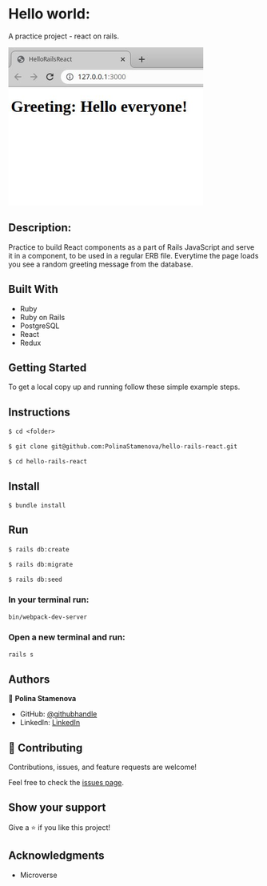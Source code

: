 # Hello world:

A practice project - react on rails.

![screenshot](./app/assets/images/screenshot-rails-react.JPG)

## Description:

Practice to build React components as a part of Rails JavaScript and serve it in a component, to be used in a regular ERB file. Everytime the page loads you see a random greeting message from the database.

## Built With

- Ruby
- Ruby on Rails
- PostgreSQL
- React
- Redux

## Getting Started

To get a local copy up and running follow these simple example steps.

## Instructions

```
$ cd <folder>
```

```
$ git clone git@github.com:PolinaStamenova/hello-rails-react.git
```

```
$ cd hello-rails-react
```

## Install

```
$ bundle install
```

## Run

```
$ rails db:create
```

```
$ rails db:migrate
```

```
$ rails db:seed
```

### In your terminal run:

```
bin/webpack-dev-server
```

### Open a new terminal and run:

```
rails s
```

## Authors

👤 **Polina Stamenova**

- GitHub: [@githubhandle](https://github.com/PolinaStamenova)
- LinkedIn: [LinkedIn](https://www.linkedin.com/in/polina-stamenova-a60766112/)

## 🤝 Contributing

Contributions, issues, and feature requests are welcome!

Feel free to check the [issues page](https://github.com/PolinaStamenova/hello-rails-react/issues).

## Show your support

Give a ⭐️ if you like this project!

## Acknowledgments

- Microverse
